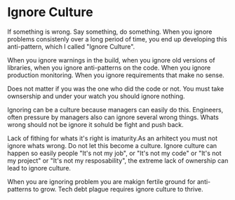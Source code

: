 # Ignore Culture

If something is wrong. Say something, do something. When you ignore problems consistenly over a long period of time, you end up developing this anti-pattern, which I called "Ignore Culture".

When you ignore warnings in the build, when you ignore old versions of libraries, when you ignore anti-patterns on the code. When you ignore production monitoring. When you ignore requirements that make no sense.

Does not matter if you was the one who did the code or not. You must take ownsership and under your watch you should ignore nothing. 

Ignoring can be a culture because managers can easily do this. Engineers, often pressure by managers also can ignore several wrong things. Whats wrong should not be ignore it sohuld be fight and push back.

Lack of fithing for whats it's right is imaturity.As an arhitect you must not ignore whats wrong. Do not let this become a culture. Ignore culture can happen so easily people "It's not my job", or "It's not my code" or "It's not my project" or "It's not my resposability", the extreme lack of ownership can lead to ignore culture.

When you are ignoring problem you are makign fertile ground for anti-patterns to grow. Tech debt plague requires ignore culture to thrive.